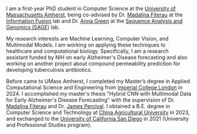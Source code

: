 I am a first-year PhD student in Computer Science at the [University of Massachusetts Amherst](https://www.umass.edu/), being co-advised by Dr. [Madalina Fiterau](https://people.cs.umass.edu/~mfiterau/) at the [Information Fusion](https://groups.cs.umass.edu/infofusion/home/) lab and Dr. [Anna Green](https://sage.cs.umass.edu/author/anna-green/) at the [Sequence Analysis and Genomics (SAGE)](https://sage.cs.umass.edu/) lab.

My research interests are Machine Learning, Computer Vision, and Multimodal Models. I am working on applying these techniques to healthcare and computational biology. Specifically, I am a research assistant funded by NIH on early Alzheimer's Disease forecasting and also working on another project about compound permeability prediction for developing tuberculosis antibiotics.

Before came to UMass Amherst, I completed my Master’s degree in Applied Computational Science and Engineering from [Imperial College London](https://www.imperial.ac.uk/) in 2024. I accomplished my master's thesis "Hybrid CNN with Multimodal Data for Early Alzheimer's Disease Forecasting" with the supervision of Dr. [Madalina Fiterau](https://people.cs.umass.edu/~mfiterau/) and Dr. [James Percival](https://jrper.github.io/). I obtained a B.E. degree in Computer Science and Technology at [China Agricultural University](https://en.cau.edu.cn/) in 2023, and exchanged to the [University of California San Diego](https://ucsd.edu/) in 2021 (University and Professional Studies program).
